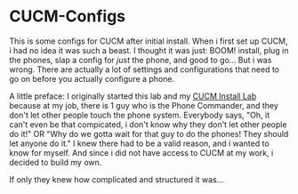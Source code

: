 # CUCM-Configs
This is some configs for CUCM after initial install. When i first set up CUCM, i had no idea it was such a beast. I thought it was just: BOOM! install, plug in the phones, slap a config for _just_ the phone, and good to go... But i was wrong. There are actually a lot of settings and configurations that need to go on before you actually configure a phone. 

A little preface: I originally started this lab and my [CUCM Install Lab](https://github.com/Matthew-Requejo559/CUCM-install/blob/main/README.md) because at my job, there is 1 guy who is the Phone Commander, and they don't let other people touch the phone system. Everybody says, "Oh, it can't even be that compicated, i don't know why they don't let other people do it!" OR "Why do we gotta wait for that guy to do the phones! They should let anyone do it." I knew there had to be a valid reason, and i wanted to know for myself. And since i did not have access to CUCM at my work, i decided to build my own.

If only they knew how complicated and structured  it was... 
